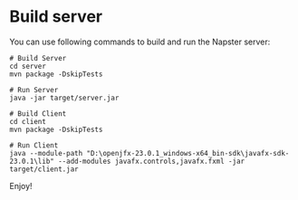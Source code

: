  # Build server
 
You can use following commands to build and run the Napster server:

```
# Build Server
cd server
mvn package -DskipTests

# Run Server
java -jar target/server.jar
```

```
# Build Client
cd client
mvn package -DskipTests

# Run Client
java --module-path "D:\openjfx-23.0.1_windows-x64_bin-sdk\javafx-sdk-23.0.1\lib" --add-modules javafx.controls,javafx.fxml -jar target/client.jar 
```

Enjoy!
